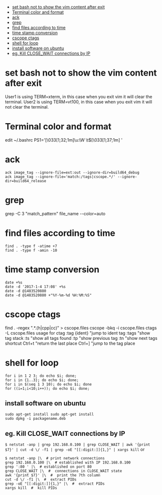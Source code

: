 * [set bash not to show the vim content after exit](#set-bash-not-to-show-the-vim-content-after-exit)
* [Terminal color and format](#Terminal-color-and-format)
* [ack](#ack)
* [grep](#grep)
* [find files according to time](#find-files-according-to-time)
* [time stamp conversion](#time-stamp-conversion)
* [cscope ctags](#cscope-ctags)
* [shell for loop](#shell-for-loop)
* [install software on ubuntu](#install-software-on-ubuntu)
* [eg. Kill CLOSE_WAIT connections by IP](#eg.-Kill-CLOSE_WAIT-connections-by-IP)

# set bash not to show the vim content after exit
User1 is using TERM=xterm, in this case when you exit vim it will clear the terminal.
User2 is using TERM=vt100, in this case when you exit vim it will not clear the terminal.

# Terminal color and format
edit ~/.bashrc
PS1='\[\033[1;32;1m\]\u:\W \t$\[\033[1;37;1m\] '

# ack
```
ack image_tag --ignore-file=ext:out --ignore-dir=build64_debug
ack image_tag --ignore-file='match:/tags|cscope.*/' --ignore-dir=build64_release
```

# grep
grep -C 3 "match_pattern" file_name --color=auto

# find files according to time
```
find . -type f -atime +7
find . -type f -amin -10
```

# time stamp conversion
```
date +%s
date -d '2017-1-4 17:08' +%s
date -d @1483520880
date -d @1483520880 +"%Y-%m-%d %H:%M:%S"
```

# cscope ctags
find . -regex ".*\.\(h\|cpp\|cc\)" > cscope.files
cscope -bkq -i cscope.files
ctags -L cscope.files
usage for ctag
:tag {ident}    "jump to ident tag
:tags    "show tag stack
:ts    "show all tags found
:tp    "show previous tag
:tn    "show next tags
shortcut
Ctrl+t    "return the last place
Ctrl+]    "jump to the tag place

# shell for loop
```
for i in 1 2 3; do echo $i; done;
for i in {1..3}; do echo $i; done;
for i in $(seq 1 3 10); do echo $i; done
for ((i=1;i<10;i++)); do echo $i; done;
```

## install software on ubuntu
```
sudo apt-get install sudo apt-get install
sudo dpkg -i packagename.deb
```

## eg. Kill CLOSE_WAIT connections by IP
`$ netstat -anp | grep 192.168.0.100 | grep CLOSE_WAIT | awk '{print $7}' | cut -d \/ -f1 | grep -oE "[[:digit:]]{1,}" | xargs kill`
or
```
$ netstat -anp |\  # print network connections
grep 192.168.0.100 |\  # established with IP 192.168.0.100
grep ':80 ' |\  # established on port 80
grep CLOSE_WAIT |\  #  connections in CLOSE_WAIT state
awk '{print $7}' |\  #  print the 7th column
cut -d \/ -f1 |\  #  extract PIDs
grep -oE "[[:digit:]]{1,}" |\  #  extract PIDs
xargs kill  #  kill PIDs
```
